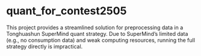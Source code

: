 # quant_for_contest2505
This project provides a streamlined solution for preprocessing data in a Tonghuashun SuperMind quant strategy. Due to SuperMind’s limited data (e.g., no consumption data) and weak computing resources, running the full strategy directly is impractical. 
